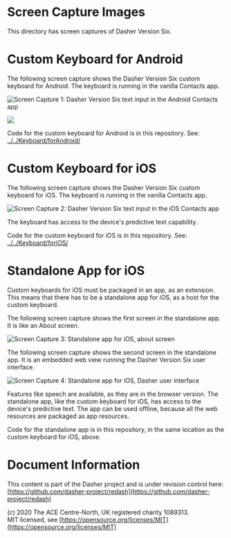 # Screen Capture Images
This directory has screen captures of Dasher Version Six.

# Custom Keyboard for Android
The following screen capture shows the Dasher Version Six custom keyboard for
Android. The keyboard is running in the vanilla Contacts app.

![**Screen Capture 1:** Dasher Version Six text input in the Android Contacts app](Keyboard_Android.png)

<img src="Keyboard_Android.png" />

Code for the custom keyboard for Android is in this repository. See:
[../../Keyboard/forAndroid/](../../Keyboard/forAndroid/)

# Custom Keyboard for iOS
The following screen capture shows the Dasher Version Six custom keyboard for
iOS. The keyboard is running in the vanilla Contacts app.

![**Screen Capture 2:** Dasher Version Six text input in the iOS Contacts app](Keyboard_iOS.png)

The keyboard has access to the device's predictive text capability.

Code for the custom keyboard for iOS is in this repository. See:
[../../Keyboard/foriOS/](../../Keyboard/foriOS/)

# Standalone App for iOS
Custom keyboards for iOS must be packaged in an app, as an extension. This means
that there has to be a standalone app for iOS, as a host for the custom
keyboard.

The following screen capture shows the first screen in the standalone app. It is
like an About screen.

![**Screen Capture 3:** Standalone app for iOS, about screen](App_iOS1.png)

The following screen capture shows the second screen in the standalone app. It
is an embedded web view running the Dasher Version Six user interface.

![**Screen Capture 4:** Standalone app for iOS, Dasher user interface](App_iOS2.png)

Features like speech are available, as they are in the browser version. The
standalone app, like the custom keyboard for iOS, has access to the device's
predictive text. The app can be used offline, because all the web resources are
packaged as app resources.

Code for the standalone app is in this repository, in the same location as the
custom keyboard for iOS, above.

# Document Information
This content is part of the Dasher project and is under revision control here:  
[https://github.com/dasher-project/redash](https://github.com/dasher-project/redash)

(c) 2020 The ACE Centre-North, UK registered charity 1089313.  
MIT licensed, see [https://opensource.org/licenses/MIT](https://opensource.org/licenses/MIT)
